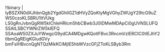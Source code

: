 !!binary |
  IyBSZXN0dXJhbnQgb2YgdGhlIGZ1dHVyZQoKIyMgVGhyZWUgY29tcG9uZW50czoKLSBRU1ItVUkg
  LS0gRnJvbnQgRW5kIChleHRlcm5hbCBwb3J0IDMwMDApCi0gUVNSLUFQSSAtLSBCYWNrZW5kIEFQ
  SSAoaW50ZXJuYWwgcG9ydCA4MDgwKQotIFBvc3RncmVzIERCIC0tIEJhY2tlbmQgREIgKGludGVy
  bmFsIHBvcnQgNTQzMikKCiMjIE5hbWVzcGFjZToKLSByb3Rm
